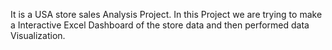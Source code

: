 It is a USA store sales Analysis Project. In this Project we are trying to make a Interactive Excel Dashboard of the store data and then performed data Visualization.
